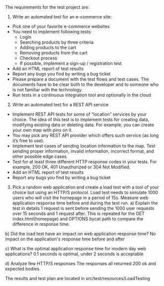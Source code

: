 The requirements for the test project are:
1) Write an automated test for an e-commerce site:
 * Pick one of your favorite e-commerce websites
 * You need to implement following tests:
   * Login
   * Searching products by three criteria
   * Adding products to the cart
   * Removing products from the cart
   * Checkout process
   * If possible, implement a sign-up / registration test
 * Add an HTML report of test results
 * Report any bugs you find by writing a bug ticket
 * Please prepare a document with the test flows and test cases. The documents have to be clear both to the developer and to someone who is not familiar with the technology.
 * Run tests in a continuous integration tool and optionally in the cloud

2) Write an automated test for a REST API service
 * Implement REST API tests for some of “location” services by your choice. The idea of this test is to implement tests for creating data, modifying existing data or deleting data. For example, you can create your own map with pins on it.
 * You may pick any REST API provider which offers such service (as long it’s free to use).
 * Implement test cases of sending location information to the map. Test sending proper information, invalid information, incorrect format, and other possible edge cases.
 * Test for at least three different HTTP response codes in your tests. For example, 200 OK, 401 Unauthorized or 304 Not Modified.
 * Add an HTML report of test results
 * Report any bugs you find by writing a bug ticket

3) Pick a random web application and create a load test with a tool of your choice but using an HTTP/S protocol. Load test needs to simulate 1000 users who will visit the homepage in a period of 15s. Measure web application response time before and during the test run.
  a) Explain the test in details
  1 request is sent before sending the 1000 user requests over 15 seconds and 1 request after. This is repeated for the GET index.html(homepage) and OPTIONS bycat path to compare the difference in response time. 

  b) Did the load test have an impact on web application response time?
  No impact on the application's response time before and after

  c) What is the optimal application response time for modern day web applications?
  0.1 seconds is optimal, under 2 seconds is acceptable

  d) Analyze few HTTP/S responses
  The responses all returned 200 ok and expected bodies.

The results and test plan are located in src/test/resources/LoadTesting
